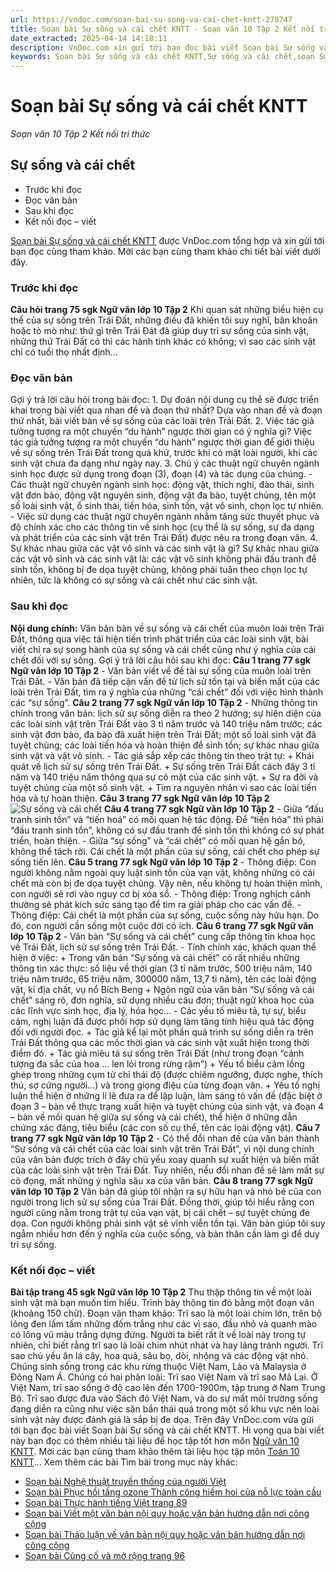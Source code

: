 ```yaml
---
url: https://vndoc.com/soan-bai-su-song-va-cai-chet-kntt-278747
title: Soạn bài Sự sống và cái chết KNTT - Soạn văn 10 Tập 2 Kết nối tri thức - VnDoc.com
date_extracted: 2025-04-14 14:18:11
description: VnDoc.com xin gửi tới bạn đọc bài viết Soạn bài Sự sống và cái chết KNTT. Mời bạn đọc cùng tham khảo.
keywords: Soạn bài Sự sống và cái chết KNTT,Sự sống và cái chết,soạn Sự sống và cái chết,soạn văn Sự sống và cái chết,soạn văn 10,văn 10,ngữ văn 10 KNTT
---
```


# Soạn bài Sự sống và cái chết KNTT
 _Soạn văn 10 Tập 2 Kết nối tri thức_
## Sự sống và cái chết
  * Trước khi đọc
  * Đọc văn bản
  * Sau khi đọc
  * Kết nối đọc – viết

[Soạn bài Sự sống và cái chết KNTT](<https://vndoc.com/soan-bai-su-song-va-cai-chet-kntt-278747>) được VnDoc.com tổng hợp và xin gửi tới bạn đọc cùng tham khảo. Mời các bạn cùng tham khảo chi tiết bài viết dưới đây.
### Trước khi đọc
**Câu hỏi trang 75 sgk Ngữ văn lớp 10 Tập 2**
Khi quan sát những biểu hiện cụ thể của sự sống trên Trái Đất, những điều đã khiến tôi suy nghĩ, băn khoăn hoặc tò mò như: thứ gì trên Trái Đát đã giúp duy trì sự sống của sinh vật, những thứ Trái Đất có thì các hành tinh khác có không; vì sao các sinh vật chỉ có tuổi thọ nhất định…
### Đọc văn bản
Gợi ý trả lời câu hỏi trong bài đọc:
1\. Dự đoán nội dung cụ thể sẽ được triển khai trong bài viết qua nhan đề và đoạn thứ nhất?
Dựa vào nhan đề và đoạn thứ nhất, bài viết bàn về sự sống của các loài trên Trái Đất.
2\. Việc tác giả tưởng tượng ra một chuyến “du hành” ngược thời gian có ý nghĩa gì?
Việc tác giả tưởng tượng ra một chuyến “du hành” ngược thời gian để giới thiệu về sự sống trên Trái Đất trong quá khứ, trước khi có mặt loài người, khi các sinh vật chưa đa dạng như ngày nay.
3\. Chú ý các thuật ngữ chuyên ngành sinh học được sử dụng trong đoạn \(3\), đoạn \(4\) và tác dụng của chúng.
\- Các thuật ngữ chuyên ngành sinh học: động vật, thích nghi, đào thải, sinh vật đơn bào, động vật nguyên sinh, động vật đa bào, tuyệt chủng, tên một số loài sinh vật, ổ sinh thái, tiến hóa, sinh tồn, vật vô sinh, chọn lọc tự nhiên.
\- Việc sử dụng các thuật ngữ chuyên ngành nhằm tăng sức thuyết phục và độ chính xác cho các thông tin về sinh học \(cụ thể là sự sống, sự đa dạng và phát triển của các sinh vật trên Trái Đất\) được nêu ra trong đoạn văn.
4\. Sự khác nhau giữa các vật vô sinh và các sinh vật là gì?
Sự khác nhau giữa các vật vô sinh và các sinh vật là: các vật vô sinh không phải đấu tranh để sinh tồn, không bị đe dọa tuyệt chủng, không phải tuân theo chọn lọc tự nhiên, tức là không có sự sống và cái chết như các sinh vật.
### Sau khi đọc
**Nội dung chính:**
Văn bản bàn về sự sống và cái chết của muôn loài trên Trái Đất, thông qua việc tái hiện tiến trình phát triển của các loài sinh vật, bài viết chỉ ra sự song hành của sự sống và cái chết cũng như ý nghĩa của cái chết đối với sự sống.
Gợi ý trả lời câu hỏi sau khi đọc:
**Câu 1 trang 77 sgk Ngữ văn lớp 10 Tập 2**
\- Văn bản viết về đề tài sự sống của muôn loài trên Trái Đất.
\- Văn bản đã tiếp cận vấn đề từ lịch sử tồn tại và biến mất của các loài trên Trái Đất, tìm ra ý nghĩa của những “cái chết” đối với việc hình thành các “sự sống”.
**Câu 2 trang 77 sgk Ngữ văn lớp 10 Tập 2**
\- Những thông tin chính trong văn bản: lịch sử sự sống diễn ra theo 2 hướng; sự hiện diện của các loài sinh vật trên Trái Đất vào 3 tỉ năm trước và 140 triệu năm trước; các sinh vật đơn bào, đa bào đã xuất hiện trên Trái Đất; một số loài sinh vật đã tuyệt chủng; các loài tiến hóa và hoàn thiện để sinh tồn; sự khác nhau giữa sinh vật và vật vô sinh.
\- Tác giả sắp xếp các thông tin theo trật tự:
\+ Khái quát về lịch sử sự sống trên Trái Đất.
\+ Sự sống trên Trái Đất cách đây 3 tỉ năm và 140 triệu năm thông qua sự có mặt của các sinh vật.
\+ Sự ra đời và tuyệt chủng của một số sinh vật.
\+ Tìm ra nguyên nhân vì sao các loài tiến hóa và tự hoàn thiện.
**Câu 3 trang 77 sgk Ngữ văn lớp 10 Tập 2**
![Sự sống và cái chết](https://i.vdoc.vn/data/image/2022/10/20/soan-bai-su-song-va-cai-chet-kntt-1.jpg)
**Câu 4 trang 77 sgk Ngữ văn lớp 10 Tập 2**
\- Giữa “đấu tranh sinh tồn” và “tiến hoá” có mối quan hệ tác động. Để “tiến hóa” thì phải “đấu tranh sinh tồn”, không có sự đấu tranh để sinh tồn thì không có sự phát triển, hoàn thiện.
\- Giữa “sự sống” và “cái chết” có mối quan hệ gắn bó, không thể tách rời. Cái chết là một phần của sự sống, cái chết cho phép sự sống tiến lên.
**Câu 5 trang 77 sgk Ngữ văn lớp 10 Tập 2**
\- Thông điệp: Con người không nằm ngoài quy luật sinh tồn của vạn vật, không những có cái chết mà còn bị đe dọa tuyệt chủng. Vậy nên, nếu không tự hoàn thiện mình, con người sẽ rơi vào nguy cơ bị xóa sổ.
\- Thông điệp: Trong nghịch cảnh thường sẽ phát kích sức sáng tạo để tìm ra giải pháp cho các vấn đề.
\- Thông điệp: Cái chết là một phần của sự sống, cuộc sống này hữu hạn. Do đó, con người cần sống một cuộc đời có ích.
**Câu 6 trang 77 sgk Ngữ văn lớp 10 Tập 2**
\- Văn bản “Sự sống và cái chết” cung cấp thông tin khoa học về Trái Đất, lịch sử sự sống trên Trái Đất.
\- Tính chính xác, khách quan thể hiện ở việc:
\+ Trong văn bản “Sự sống và cái chết” có rất nhiều những thông tin xác thực: số liệu về thời gian \(3 tỉ năm trước, 500 triệu năm, 140 triệu năm trước, 65 triệu năm, 300000 năm, 13,7 tỉ năm\), tên các loài động vật, kỉ địa chất, vụ nổ Bích Beng
\+ Ngôn ngữ của văn bản “Sự sống và cái chết” sáng rõ, đơn nghĩa, sử dụng nhiều câu đơn; thuật ngữ khoa học của các lĩnh vực sinh học, địa lý, hóa học…
\- Các yếu tố miêu tả, tự sự, biểu cảm, nghị luận đã được phối hợp sử dụng làm tăng tính hiệu quả tác động đối với người đọc.
\+ Tác giả kể lại một phần quá trình sự sống diễn ra trên Trái Đất thông qua các mốc thời gian và các sinh vật xuất hiện trong thời điểm đó.
\+ Tác giả miêu tả sự sống trên Trái Đất \(như trong đoạn “cảnh tượng đa sắc của hoa … len lỏi trong rừng rậm”\)
\+ Yếu tố biểu cảm lồng ghép trong những cụm từ chỉ thái độ \(được chiêm ngưỡng, được nghe, thích thú, sợ cứng người…\) và trong giọng điệu của từng đoạn văn.
\+ Yếu tố nghị luận thể hiện ở những lí lẽ đưa ra để lập luận, làm sáng tỏ vấn đề \(đặc biệt ở đoạn 3 – bàn về thực trạng xuất hiện và tuyệt chủng của sinh vật, và đoạn 4 – bàn về mối quan hệ giữa sự sống và cái chết\), thể hiện ở những dẫn chứng xác đáng, tiêu biểu \(các con số cụ thể, tên các loài động vật\).
**Câu 7 trang 77 sgk Ngữ văn lớp 10 Tập 2**
\- Có thể đổi nhan đề của văn bản thành “Sự sống và cái chết của các loài sinh vật trên Trái Đất”, vì nội dung chính của văn bản được trích ở đây chủ yếu xoay quanh sự xuất hiện và biến mất của các loài sinh vật trên Trái Đất. Tuy nhiên, nếu đổi nhan đề sẽ làm mất sự cô đọng, mất những ý nghĩa sâu xa của văn bản.
**Câu 8 trang 77 sgk Ngữ văn lớp 10 Tập 2**
Văn bản đã giúp tôi nhận ra sự hữu hạn và nhỏ bé của con người trong lịch sử sự sống của Trái Đất. Đồng thời, giúp tôi hiểu rằng con người cũng nằm trong trật tự của vạn vật, bị cái chết – sự tuyệt chủng đe dọa. Con người không phải sinh vật sẽ vĩnh viễn tồn tại. Văn bản giúp tôi suy ngẫm nhiều hơn đến ý nghĩa của cuộc sống, và bản thân cần làm gì để duy trì sự sống.
### Kết nối đọc – viết
**Bài tập trang 45 sgk Ngữ văn lớp 10 Tập 2**
Thu thập thông tin về một loài sinh vật mà bạn muốn tìm hiểu. Trình bày thông tin đó bằng một đoạn văn \(khoảng 150 chữ\).
Đoạn văn tham khảo:
Trĩ sao là một loài chim lớn, trên bộ lông đen lấm tấm những đốm trắng như các vì sao, đầu nhỏ và quanh mào có lông vũ màu trắng dựng đứng. Người ta biết rất ít về loài này trong tự nhiên, chỉ biết rằng trĩ sao là loài chim nhút nhát và hay lảng tránh người. Trĩ sao chủ yếu ăn lá cây, hoa quả, sâu bọ, dòi, nhộng và các động vật nhỏ. Chúng sinh sống trong các khu rừng thuộc Việt Nam, Lào và Malaysia ở Đông Nam Á. Chúng có hai phân loài: Trĩ sao Việt Nam và trĩ sao Mã Lai. Ở Việt Nam, trĩ sao sống ở độ cao lên đến 1700-1900m, tập trung ở Nam Trung Bộ. Trĩ sao được đưa vào Sách đỏ Việt Nam, và do sự mất môi trường sống đang diễn ra cũng như việc săn bắn thái quá trong một số khu vực nên loài sinh vật này được đánh giá là sắp bị đe dọa.
Trên đây VnDoc.com vừa gửi tới bạn đọc bài viết Soạn bài Sự sống và cái chết KNTT. Hi vọng qua bài viết này bạn đọc có thêm nhiều tài liệu để học tập tốt hơn môn [Ngữ văn 10 KNTT](<https://vndoc.com/ngu-van-10-ket-noi-tri-thuc-tap2>). Mời các bạn cùng tham khảo thêm tài liệu học tập môn [Toán 10 KNTT](<https://vndoc.com/toan-10-ket-noi-tri-thuc-tap2>)...
Xem thêm các bài Tìm bài trong mục này khác:
  * [Soạn bài Nghệ thuật truyền thống của người Việt](</soan-bai-nghe-thuat-truyen-thong-cua-nguoi-viet-kntt-278753>)
  * [Soạn bài Phục hồi tầng ozone Thành công hiếm hoi của nỗ lực toàn cầu](</soan-bai-phuc-hoi-tang-ozone-thanh-cong-hiem-hoi-cua-no-luc-toan-cau-kntt-278755>)
  * [Soạn bài Thực hành tiếng Việt trang 89](</soan-bai-thuc-hanh-tieng-viet-trang-89-kntt-278764>)
  * [Soạn bài Viết một văn bản nội quy hoặc văn bản hướng dẫn nơi công cộng](</soan-bai-viet-mot-van-ban-noi-quy-hoac-van-ban-huong-dan-noi-cong-cong-kntt-278766>)
  * [Soạn bài Thảo luận về văn bản nội quy hoặc văn bản hướng dẫn nơi công cộng](</soan-bai-thao-luan-ve-van-ban-noi-quy-hoac-van-ban-huong-dan-noi-cong-cong-kntt-278767>)
  * [Soạn bài Củng cố và mở rộng trang 96](</soan-bai-cung-co-va-mo-rong-trang-96-kntt-278769>)

